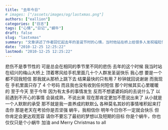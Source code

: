 ```yaml
---
title: "去年今日"
# images: ["/assets/images/og/lastxmas.png"]
authors: ["eallion"]
categories: ["日志"]
tags: ["心情","日记","蜗牛"]
draft: false
slug: "lastxmas"
summary: "文章讲述了作者回忆起去年的圣诞节时的心情，当时他站在桥上给很多人发祝福短信，但只有几个人回复。现在他手机里只存着 4 个号码，并且没有收到任何短信。作者表示以前遇到不开心的事情会装作成熟，而现在更加不愿意说出来。然后他鼓励自己要坚强、达观和宽容，不要忘记最初的梦想和目标。最后祝大家圣诞快乐。"
date: "2010-12-25 12:25:22"
lastmod: "2010-12-25 12:25:22"
---
```


悲伤不是季节性的
可是总会在相同的季节里不同的悲伤
去年的这个时候
我当时站在绍兴的梅山大桥上
顶着寒风给手机里面几十个人群发圣诞快乐
我心想
要是一个都不回我短信
那我就从那桥上跳下去
结果最快的只有用 7 秒钟就回说谢谢
而我现在
手机里面只存了 4 个号码
而且我也没有收到任何短信
那个时候其实心里暖暖的
至于今天
至于今年
因为有太多的事情发生
反而不想婆婆妈妈的去说什么了
以前遇到不开心的事情
会装成熟，不说出来
现在那肯定更加不愿说出来了
从小就是一个人默默的承受
那不就是我一直养成的默默么
各种莫名其妙的事情堆积起来打击你
那是老天在考验你是否坚强
蜗牛，我相信你
明年今日你不一定就会快乐
但你肯定会更达观宽容
请你不要忘了最初的梦想以及短期的目标
你是个蜗牛，你也仅仅只是个小蜗牛
加油
and Merry Christmas to all
